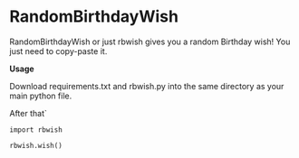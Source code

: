 # RandomBirthdayWish
RandomBirthdayWish or just rbwish gives you a random Birthday wish! You just need to copy-paste it.

**Usage**

Download requirements.txt and rbwish.py into the same directory as your main python file.

After that`

```
import rbwish

rbwish.wish()
```
